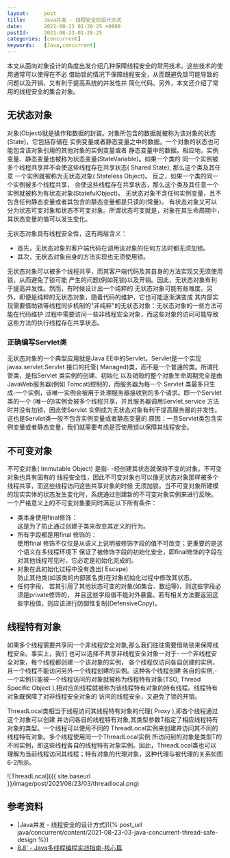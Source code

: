 ```yaml
---
layout:     post
title:      Java并发 - 线程安全的设计方式
date:       2021-08-23 01:28:25 +0800
postId:     2021-08-23-01-28-25
categories: [concurrent]
keywords:   [Java,concurrent]
---
```


本文从面向对象设计的角度出发介绍几种保障线程安全的常用技术。这些技术的使用通常可以使得在不必
借助锁的情况下保障线程安全，从而既避免锁可能导致的问题以及开销，又有利于提高系统的并发性并
简化代码。另外，本文还介绍了常用的线程安全的集合对象。

## 无状态对象
对象(Object)就是操作和数据的封装。对象所包含的数据就被称为该对象的状态(State)，它包括存储在
实例变量或者静态变量之中的数据。一个对象的状态也可能包含该对象引用的其他对象的实例变量或者
静态变量中的数据。相应地，实例变量、静态变量也被称为状态变量(StateVariable)。如果一个类的
同一个实例被多个线程共享并不会使这些线程存在共享状态( Shared State), 那么这个类及其任意
一个实例就被称为无状态对象( Stateless Object)。 反之，如果一个类的同一个实例被多个线程共享，
会使这些线程存在共享状态，那么这个类及其任意一个实例就被称为有状态对象(StatefulObject)。
无状态对象不含任何实例变量，且不包含任何静态变量或者其包含的静态变量都是只读的(常量)。
有状态对象又可以分为状态可变对象和状态不可变对象。所谓状态可变就是，对象在其生命周期中，
其状态变量的值可以发生变化。

无状态对象具有线程安全性，这有两层含义：
* 首先，无状态对象的客户端代码在调用该对象的任何方法时都无须加锁。
* 其次，无状态对象自身的方法实现也无须使用锁。

无状态对象可以被多个线程共享，而其客户端代码及其自身的方法实现又无须使用锁，从而避免了锁可能
产生的问题(例如死锁)以及开销。因此，无状态对象有利于提高并发性。然而，有时候设计出一个纯粹的
无状态对象可能有些难度。另外，即便是纯粹的无状态对象，随着代码的维护，它也可能逐渐演变成
其内部实现需要借助锁等线程同步机制的"非纯粹"的无状态对象：无状态对象的一些方法可能在代码维护
过程中需要访问一些非线程安全对象，而这些对象的访问可能导致这些方法的执行线程存在共享状态。

### 正确编写Servlet类
无状态对象的一个典型应用就是Java EE中的Servlet。Servlet是一个实现javax.servlet.Servlet
接口的托管( Managed)类，而不是一个普通的类。所谓托管类，是指Servlet 类实例的创建、初始化
以及销毁的整个对象生命周期完全是由JavaWeb服务器(例如 Tomcat)控制的，而服务器为每一个 Servlet 
类最多只生成-一个实例，该唯一实例会被用于处理服务器接收到的多个请求。即一个Servlet 类的一个
(唯一的)实例会被多个线程共享，并且服务器调用Servlet.service 方法时并没有加锁，因此使Servlet 
实例成为无状态对象有利于提高服务器的并发性。这也是Servlet类一般不包含实例变量或者静态变量的
原因：一旦Servlet类包含实例变量或者静态变量，我们就需要考虑是否使用锁以保障其线程安全。

## 不可变对象
不可变对象( Immutable Object) 是指- -经创建其状态就保持不变的对象。不可变对象也具有固有的
线程安全性，因此不可变对象也可以像无状态对象那样被多个线程共享，而这些线程访问这些共享对象的时候
无须加锁。当不可变对象所建模的现实实体的状态发生变化时，系统通过创建新的不可变对象实例来进行反映。
一个严格意义上的不可变对象要同时满足以下所有条件：
* 类本身使用final修饰：  
  这是为了防止通过创建子类来改变其定义的行为。
* 所有字段都是用final 修饰的：  
  使用final 修饰不仅仅是从语义上说明被修饰字段的值不可改变；更重要的是这个语义在多线程环境下
  保证了被修饰字段的初始化安全，即final修饰的字段在对其他线程可见时，它必定是初始化完成的。
* 对象在此初始化过程中没有逸出( Escape)   
  防止其他类(如该类的内部匿名类)在对象初始化过程中修改其状态。
* 任何字段， 若其引用了其他状态可变的对象(如集合、数组等)，则这些字段必须是private修饰的，
  并且这些字段值不能对外暴露。若有相关方法要返回这些字段值，则应该进行防御性复制(DefensiveCopy)。

## 线程特有对象
如果多个线程需要共享同一个非线程安全对象,那么我们往往需要借助锁来保障线程安全。事实上，我们
也可以选择不共享非线程安全对象一对于- 一个非线程安全对象，每个线程都创建一个该对象的实例，
各个线程仅访问各自创建的实例，且一个线程不能访问另外一个线程创建的实例。这种各个线程创建
各自的实例,-一个实例只能被一个线程访问的对象就被称为线程特有对象(TSO, Thread Specific 
Object ),相对应的线程就被称为该线程特有对象的持有线程。线程特有对象既保障了对非线程安全对象的
访问的线程安全，又避免了锁的开销。

ThreadLocal<T>类相当于线程访问其线程特有对象的代理( Proxy ),即各个线程通过这个对象可以创建
并访问各自的线程特有对象,其类型参数T指定了相应线程特有对象的类型。一个线程可以使用不同的
ThreadLocal实例来创建并访问其不同的线程特有对象。多个线程使用同一个ThreadLocal<T>实例
所访问到的对象是类型T的不同实例，即这些线程各自的线程特有对象实例。因此，ThreadLocal类也可以
理解为当前线程访问其线程；特有对象的代理对象，这种代理与被代理的关系如图6-2所示。

![ThreadLocal]({{ site.baseurl }}/image/post/2021/08/23/03/threadlocal.png)

## 参考资料
* [Java并发 - 线程安全的设计方式]({% post_url java/concurrent/content/2021-08-23-03-java-concurrent-thread-safe-design %})
* [8.8' - Java多线程编程实战指南-核心篇](https://book.douban.com/subject/27034721/)
